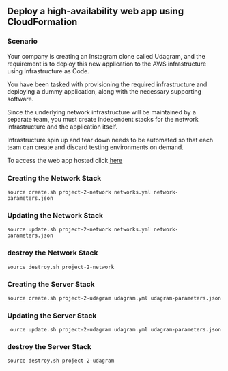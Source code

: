 ## Deploy a high-availability web app using CloudFormation

### Scenario
Your company is creating an Instagram clone called Udagram, and the requirement is to deploy this new application to the AWS infrastructure using Infrastructure as Code.

You have been tasked with provisioning the required infrastructure and deploying a dummy application, along with the necessary supporting software.

Since the underlying network infrastructure will be maintained by a separate team, you must create independent stacks for the network infrastructure and the application itself.

Infrastructure spin up and tear down needs to be automated so that each team can create and discard testing environments on demand.


To access the web app hosted click [here](http://projec-webap-mspagmhp4fkm-2098253910.us-east-2.elb.amazonaws.com/) 

### Creating the Network Stack
```
source create.sh project-2-network networks.yml network-parameters.json
```

### Updating the Network Stack
```
source update.sh project-2-network networks.yml network-parameters.json
```

### destroy the Network Stack
```
source destroy.sh project-2-network
```

### Creating the Server Stack
```
source create.sh project-2-udagram udagram.yml udagram-parameters.json
```


### Updating the Server Stack
```
 ource update.sh project-2-udagram udagram.yml udagram-parameters.json
```

### destroy the Server Stack
```
source destroy.sh project-2-udagram
```